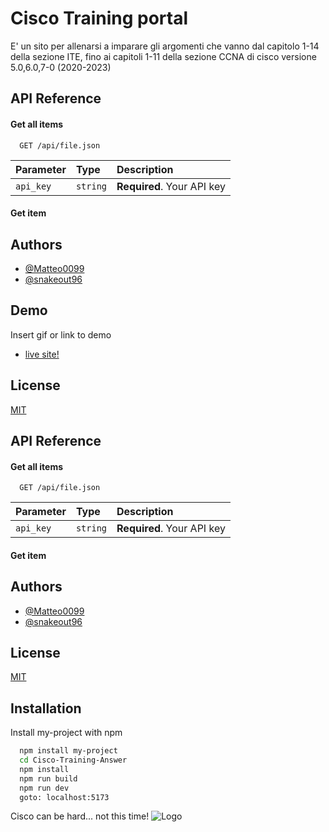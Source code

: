 
# Cisco Training portal

E' un sito per allenarsi a imparare gli argomenti che vanno dal capitolo 1-14 della sezione ITE, fino ai capitoli 1-11 della sezione CCNA di cisco versione 5.0,6.0,7-0
(2020-2023)


## API Reference

#### Get all items

```http
  GET /api/file.json
```

| Parameter | Type     | Description                |
| :-------- | :------- | :------------------------- |
| `api_key` | `string` | **Required**. Your API key |

#### Get item


## Authors

- [@Matteo0099](https://www.github.com/Matteo0099)
- [@snakeout96](https://www.github.com/snakeout96)
## Demo

Insert gif or link to demo

- [live site!](https://ciscoanswer.vercel.app)
## License

[MIT](https://choosealicense.com/licenses/mit/)


## API Reference

#### Get all items

```http
  GET /api/file.json
```

| Parameter | Type     | Description                |
| :-------- | :------- | :------------------------- |
| `api_key` | `string` | **Required**. Your API key |

#### Get item


## Authors

- [@Matteo0099](https://www.github.com/Matteo0099)
- [@snakeout96](https://www.github.com/snakeout96)

## License

[MIT](https://choosealicense.com/licenses/mit/)


## Installation

Install my-project with npm

```bash
  npm install my-project
  cd Cisco-Training-Answer
  npm install
  npm run build
  npm run dev
  goto: localhost:5173
```
    
Cisco can be hard... not this time!
![Logo](https://ciscoanswer.vercel.app/CiscoPh.png)

